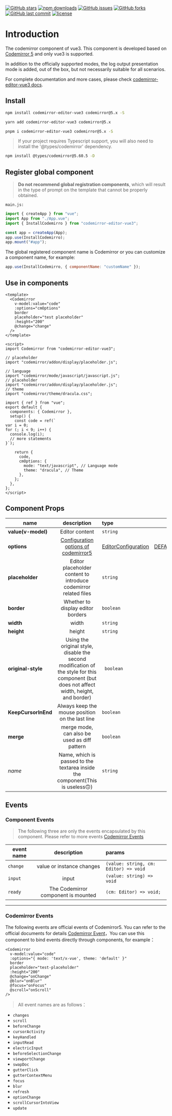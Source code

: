 [![GitHub stars](https://img.shields.io/github/stars/RennCheung/codemirror-editor-vue3)](https://github.com/RennCheung/codemirror-editor-vue3/stargazers)
[![npm downloads](https://img.shields.io/npm/dt/codemirror-editor-vue3)](https://github.com/RennCheung/codemirror-editor-vue3)
[![GitHub issues](https://img.shields.io/github/issues/RennCheung/codemirror-editor-vue3)](https://github.com/RennCheung/codemirror-editor-vue3/issues)
[![GitHub forks](https://img.shields.io/github/forks/RennCheung/codemirror-editor-vue3)](https://github.com/RennCheung/codemirror-editor-vue3/network)
[![GitHub last commit](https://img.shields.io/github/last-commit/RennCheung/codemirror-editor-vue3)](https://github.com/RennCheung/codemirror-editor-vue3)
[![license](https://img.shields.io/github/license/RennCheung/codemirror-editor-vue3)](https://github.com/RennCheung/codemirror-editor-vue3)

# Introduction

The codemirror component of vue3. This component is developed based on [Codemirror 5](http://codemirror.net/5/) and only vue3 is supported.

In addition to the officially supported modes, the log output presentation mode is added, out of the box, but not necessarily suitable for all scenarios.

For complete documentation and more cases, please check [codemirror-editor-vue3 docs](https://renncheung.github.io/codemirror-editor-vue3/en/guide/getting-started).

## Install

```bash
npm install codemirror-editor-vue3 codemirror@5.x -S
```

```bash
yarn add codemirror-editor-vue3 codemirror@5.x
```

```bash
pnpm i codemirror-editor-vue3 codemirror@5.x -S
```

> If your project requires Typescript support, you will also need to install the '@types/codemirror' dependency.

```bash
npm install @types/codemirror@5.60.5 -D
```

## Register global component

> **Do not recommend global registration components**, which will result in the type of prompt on the template that cannot be properly obtained.

`main.js:`

```js
import { createApp } from "vue";
import App from "./App.vue";
import { InstallCodemirro } from "codemirror-editor-vue3";

const app = createApp(App);
app.use(InstallCodemirro);
app.mount("#app");
```

The global registered component name is Codemirror or you can customize a component name, for example:

```js
app.use(InstallCodemirro, { componentName: "customName" });
```

## Use in components

```vue
<template>
  <Codemirror
    v-model:value="code"
    :options="cmOptions"
    border
    placeholder="test placeholder"
    :height="200"
    @change="change"
  />
</template>

<script>
import Codemirror from "codemirror-editor-vue3";

// placeholder
import "codemirror/addon/display/placeholder.js";

// language
import "codemirror/mode/javascript/javascript.js";
// placeholder
import "codemirror/addon/display/placeholder.js";
// theme
import "codemirror/theme/dracula.css";

import { ref } from "vue";
export default {
  components: { Codemirror },
  setup() {
    const code = ref(`
var i = 0;
for (; i < 9; i++) {
  console.log(i);
  // more statements
}`);

    return {
      code,
      cmOptions: {
        mode: "text/javascript", // Language mode
        theme: "dracula", // Theme
      },
    };
  },
};
</script>
```

## Component Props

[cm_config_url]: https://codemirror.net/doc/manual.html#config
[cm_editor_type_url]: https://codemirror.net/doc/manual.html#config
[default_options_url]: https://github.com/RennCheung/codemirror-editor-vue3/blob/main/packages/src/config/index.ts#L68

| name                |                                                                description                                                                | type                                      |                default                 |
| ------------------- | :---------------------------------------------------------------------------------------------------------------------------------------: | :---------------------------------------- | :------------------------------------: |
| **value(v-model)**  |                                                              Editor content                                                               | `string`                                  |                   ""                   |
| **options**         |                                           [Configuration options of codemirror5][cm_config_url]                                           | [EditorConfiguration][cm_editor_type_url] | [DEFAULT_OPTIONS][default_options_url] |
| **placeholder**     |                                     Editor placeholder content to introduce codemirror related files                                      | `string`                                  |                   ""                   |
| **border**          |                                                     Whether to display editor borders                                                     | `boolean`                                 |                `false`                 |
| **width**           |                                                                   width                                                                   | `string`                                  |                `100%  `                |
| **height**          |                                                                  height                                                                   | `string`                                  |                `100%  `                |
| **original-style**  | Using the original style, disable the second modification of the style for this component (but does not affect width, height, and border) | ` boolean`                                |                `false`                 |
| **KeepCursorInEnd** |                                              Always keep the mouse position on the last line                                              | `boolean`                                 |                `false`                 |
| **merge**           |                                               merge mode, can also be used as diff pattern                                                | `boolean`                                 |                `false`                 |
| _name_              |                               Name, which is passed to the textarea inside the component(This is useless🙃)                               | `string`                                  |                   -                    |

## Events

### Component Events

> The following three are only the events encapsulated by this component. Please refer to more events [Codemirror Events](./events#codemirror-events)

| event name |             description             | params                                |
| ---------- | :---------------------------------: | :------------------------------------ |
| `change`   |      value or instance changes      | `(value: string, cm: Editor) => void` |
| `input`    |                input                | `(value: string) => void`             |
| `ready`    | The Codemirror component is mounted | `(cm: Editor) => void;`               |

---

### Codemirror Events

The following events are official events of Codemirror5. You can refer to the official documents for details [Codemirror Event](https://codemirror.net/doc/manual.html#events)，You can use this component to bind events directly through components, for example：

```vue {8-10}
<Codemirror
  v-model:value="code"
  :options="{ mode: 'text/x-vue', theme: 'default' }"
  border
  placeholder="test-placeholder"
  :height="200"
  @change="onChange"
  @blur="onBlur"
  @focus="onFocus"
  @scroll="onScroll"
/>
```

> All event names are as follows：

- `changes`
- `scroll`
- `beforeChange`
- `cursorActivity`
- `keyHandled`
- `inputRead`
- `electricInput`
- `beforeSelectionChange`
- `viewportChange`
- `swapDoc`
- `gutterClick`
- `gutterContextMenu`
- `focus`
- `blur`
- `refresh`
- `optionChange`
- `scrollCursorIntoView`
- `update`
